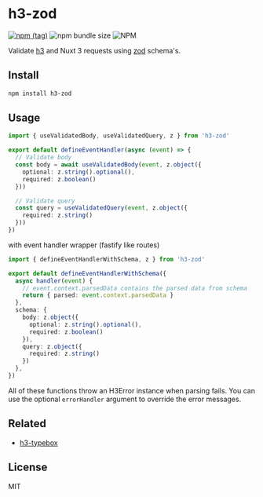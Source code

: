 # h3-zod

[![npm (tag)](https://img.shields.io/npm/v/h3-zod?style=flat&colorA=000000&colorB=000000)](https://www.npmjs.com/package/h3-zod) ![npm bundle size](https://img.shields.io/bundlephobia/minzip/h3-zod?style=flat&colorA=000000&colorB=000000) ![NPM](https://img.shields.io/npm/l/h3-zod?style=flat&colorA=000000&colorB=000000)

Validate [h3](https://github.com/unjs/h3) and Nuxt 3 requests using [zod](https://github.com/colinhacks/zod) schema's.

## Install

```bash
npm install h3-zod
```

## Usage

```ts
import { useValidatedBody, useValidatedQuery, z } from 'h3-zod'

export default defineEventHandler(async (event) => {
  // Validate body
  const body = await useValidatedBody(event, z.object({
    optional: z.string().optional(),
    required: z.boolean()
  }))

  // Validate query
  const query = useValidatedQuery(event, z.object({
    required: z.string()
  }))
})
```

with event handler wrapper (fastify like routes)

```ts
import { defineEventHandlerWithSchema, z } from 'h3-zod'

export default defineEventHandlerWithSchema({
  async handler(event) {
    // event.context.parsedData contains the parsed data from schema
    return { parsed: event.context.parsedData }
  },
  schema: {
    body: z.object({
      optional: z.string().optional(),
      required: z.boolean()
    }),
    query: z.object({
      required: z.string()
    })
  },
})
```

All of these functions throw an H3Error instance when parsing fails. You can use the optional `errorHandler` argument to override the error messages.

## Related

- [h3-typebox](https://github.com/kevinmarrec/h3-typebox)

## License

MIT

